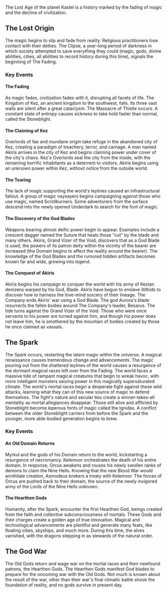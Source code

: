 The Lost Age of the planet Kastel is a history marked by the fading of magic and the decline of civilization.

## The Lost Origin
The magic begins to slip and fade from reality. Religious practitioners lose contact with their deities. The Clipse, a year-long period of darkness in which society attempted to save everything they could (magic, gods, divine abilities, cities, all abilities to record history during this time), signals the beginning of The Fading.

### Key Events

#### The Fading 
As magic fades, civilization fades with it, disrupting all facets of life. The Kingdom of Kez, an ancient kingdom to the southwest, falls. Its three vast walls are silent after a great cataclysm. The Massacre of Thistle occurs. A constant state of entropy causes sickness to take hold faster than normal, called the Stoneblight.


#### The Claiming of Kez 
Overlords of fae and mundane origin take refuge in the abandoned city of Kez, creating a paradigm of treachery, terror, and carnage. A man named Akiris arrives in the city of Kez and begins claiming power under cover of the city's chaos. Kez's Overlords seal the city from the inside, with the remaining horrific inhabitants as a deterrent to visitors. Akiris begins using an unknown power within Kez, without notice from the outside world.

#### The Tearing 
The lack of magic supporting the world's leylines caused an infrastructural fallout. A group of magic naysayers begins campaigning against those who use magic, named Scrollburners. Some adventurers from the surface descend into the newly opened Underdark to search for the font of magic.

#### The Discovery of the God Blades 
Weapons bearing almost deific power begin to appear. Examples include a crescent dagger named the Suture that heals those "cut" by the blade and many others. Akiris, Grand Vizer of the Void, discovers that as a God Blade is used, the powers of its patron deity within the vicinity of the bearer are increased (the Domain begins to affect the reality around the bearer). The knowledge of the God Blades and the rumored hidden artifacts becomes known far and wide, growing into legend.

#### The Conquest of Akiris 
Akiris begins his campaign to conquer the world with his army of Kezian denizens warped by his God, Blade. Akiris have begun to enslave illithids to discover how to harness the hive-mind sorcery of their lineage. The Company ends Akiris' war using a God Blade. The god Aurora's blade resurrects the fallen bodies around The Company's leader, Besarus. The tide turns against the Grand Vizer of the Void. Those who were once servants to his power are turned against him, and though his power does not leave him, he is smothered by the mountain of bodies created by those he once claimed as vassals.



## The Spark
The Spark occurs, restarting the latent magic within the universe. A magical renaissance causes tremendous change and advancements. The magic pouring out from the shattered leylines of the world causes a resurgence of the dormant magical races left over from the Fading. The world faces a massive tide of rampant magical creatures that begin to wreak havoc, with more intelligent monsters seizing power in this magically supersaturated climate. The world's mortal races begin a desperate fight against these wild attacks, learning what they can of this new source of magic to defend themselves. The fight's nature and secular ties create a winner-takes-all mentality as mortal allegiances disappear. Those still alive and afflicted by Stoneblight become leperous fonts of magic called the Ignidas. A conflict between the older Stoneblight carriers from before the Spark and the younger, more able-bodied generation begins to brew.

### Key Events

#### An Old Domain Returns
Myrkul and the gods of his Domain return to the world, kickstarting a resurgence of necromancy. Kelemvor orchestrates the death of his entire domain. In response, Orcus awakens and rouses his newly swollen ranks of demons to claim the Nine Hells. Knowing that the new Blood War would annihilate creation, Asmodeus brokers a treaty with Kelemvor. The forces of Orcus are pushed back to their domain, the source of the newly invigored army of the Lords of the Nine Hells unknown.

#### The Hearthen Gods 
Humanity, after the Spark, encounter the first Hearthen God, beings created from the faith and collective subconsciousness of mortals. These Gods and their charges create a golden age of true innovation. Magical and technological advancements are plentiful and generate many feats, like floating cities, skyships, and much more. During this time, the elves vanished, with the dragons stepping in as stewards of the natural order.


## The God War 
The Old Gods return and wage war on the mortal races and their newfound patrons, the Hearthen Gods. The Hearthen Gods manifest God blades to prepare for the oncoming war with the Old Gods. Not much is known about the result of the war, other than their war's final climatic battle shook the foundation of reality, and no gods survive in present day.